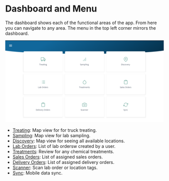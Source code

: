 ﻿# Dashboard and Menu

The dashboard shows each of the functional areas of the app. From here you can navigate to any area. The menu in the top left corner mirrors the dashboard.

![image-logo](../images/MobileDashboard.PNG)

 

* [Treating](Mobile/Treating.md):  Map view for for truck treating.
* [Sampling](Mobile/Sampling.md):  Map view for lab sampling.
* [Discovery](Mobile/Discovery.md):  Map view for seeing all available locations.
* [Lab Orders](Mobile/LabOrders.md):  List of lab ordersw created by a user.
* [Treatments](Mobile/Treatments.md):  Review for any chemical treatments.
* [Sales Orders](Mobile/SalesOrders.md):  List of assigned sales orders.
* [Delivery Orders](Mobile/DeliveryOrders.md):  List of assigned delivery orders.
* [Scanner](Mobile/Scanner.md):  Scan lab order or location tags.
* [Sync](Mobile/Sync.md):  Mobile data sync.
